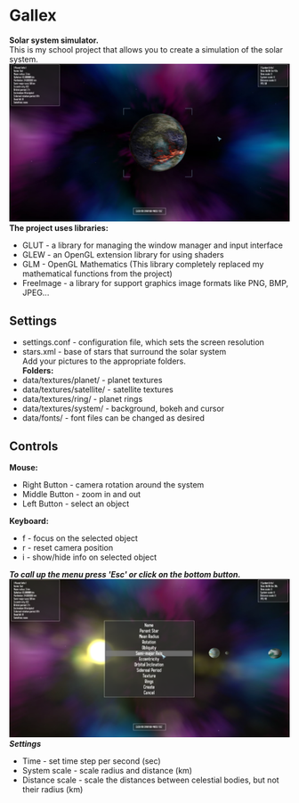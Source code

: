 # Gallex
**Solar system simulator.**\
This is my school project that allows you to create a simulation of the solar system. \
![create planet menu](https://github.com/archylex/Gallex/blob/master/screenshots/2.png)\
**The project uses libraries:**
* GLUT - a library for managing the window manager and input interface
* GLEW - an OpenGL extension library for using shaders
* GLM - OpenGL Mathematics (This library completely replaced my mathematical functions from the project)
* FreeImage - a library for support graphics image formats like PNG, BMP, JPEG...
## Settings
* settings.conf - configuration file, which sets the screen resolution
* stars.xml - base of stars that surround the solar system \
Add your pictures to the appropriate folders. \
**Folders:**
* data/textures/planet/ - planet textures
* data/textures/satellite/ - satellite textures
* data/textures/ring/ - planet rings
* data/textures/system/ - background, bokeh and cursor
* data/fonts/ - font files can be changed as desired
## Controls
**Mouse:**
* Right Button - camera rotation around the system
* Middle Button - zoom in and out
* Left Button - select an object

**Keyboard:**
* f - focus on the selected object
* r - reset camera position
* i - show/hide info on selected object

***To call up the menu press 'Esc' or click on the bottom button.*** \
![create planet menu](https://github.com/archylex/Gallex/blob/master/screenshots/3.png)
 \
***Settings***
* Time - set time step per second (sec)
* System scale - scale radius and distance (km)
* Distance scale - scale the distances between celestial bodies, but not their radius (km)
